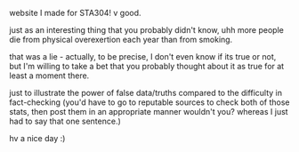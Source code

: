 website I made for STA304! v good.

just as an interesting thing that you probably didn't know, uhh more people die from physical overexertion each year than from smoking. 

that was a lie - actually, to be precise, I don't even know if its true or not, but I'm willing to take a bet that you probably thought about it as true for at least a moment there.

just to illustrate the power of false data/truths compared to the difficulty in fact-checking (you'd have to go to reputable sources to check both of those stats, then post them in an appropriate manner wouldn't you? whereas I just had to say that one sentence.)

hv a nice day :)
